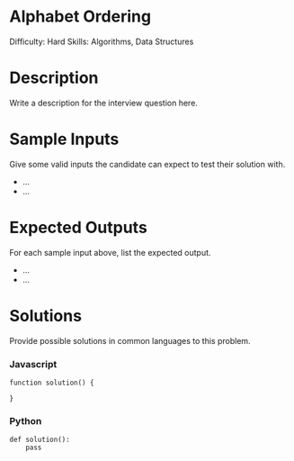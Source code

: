# Alphabet Ordering

Difficulty: Hard
Skills: Algorithms, Data Structures

# Description

Write a description for the interview question here.

# Sample Inputs

Give some valid inputs the candidate can expect to test their solution with.

- ...
- ...

# Expected Outputs

For each sample input above, list the expected output. 

- ...
- ...

# Solutions

Provide possible solutions in common languages to this problem.

### Javascript

    function solution() {
    	
    }

### Python

    def solution():
    	pass